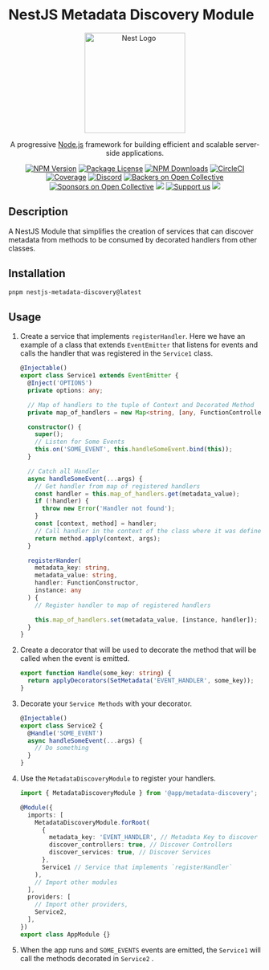 # NestJS Metadata Discovery Module

<p align="center">
  <a href="http://nestjs.com/" target="blank"><img src="https://nestjs.com/img/logo-small.svg" width="200" alt="Nest Logo" /></a>
</p>

  <p align="center">A progressive <a href="http://nodejs.org" target="_blank">Node.js</a> framework for building efficient and scalable server-side applications.</p>
    <p align="center">
<a href="https://www.npmjs.com/~nestjscore" target="_blank"><img src="https://img.shields.io/npm/v/@nestjs/core.svg" alt="NPM Version" /></a>
<a href="https://www.npmjs.com/~nestjscore" target="_blank"><img src="https://img.shields.io/npm/l/@nestjs/core.svg" alt="Package License" /></a>
<a href="https://www.npmjs.com/~nestjscore" target="_blank"><img src="https://img.shields.io/npm/dm/@nestjs/common.svg" alt="NPM Downloads" /></a>
<a href="https://circleci.com/gh/nestjs/nest" target="_blank"><img src="https://img.shields.io/circleci/build/github/nestjs/nest/master" alt="CircleCI" /></a>
<a href="https://coveralls.io/github/nestjs/nest?branch=master" target="_blank"><img src="https://coveralls.io/repos/github/nestjs/nest/badge.svg?branch=master#9" alt="Coverage" /></a>
<a href="https://discord.gg/G7Qnnhy" target="_blank"><img src="https://img.shields.io/badge/discord-online-brightgreen.svg" alt="Discord"/></a>
<a href="https://opencollective.com/nest#backer" target="_blank"><img src="https://opencollective.com/nest/backers/badge.svg" alt="Backers on Open Collective" /></a>
<a href="https://opencollective.com/nest#sponsor" target="_blank"><img src="https://opencollective.com/nest/sponsors/badge.svg" alt="Sponsors on Open Collective" /></a>
  <a href="https://paypal.me/kamilmysliwiec" target="_blank"><img src="https://img.shields.io/badge/Donate-PayPal-ff3f59.svg"/></a>
    <a href="https://opencollective.com/nest#sponsor"  target="_blank"><img src="https://img.shields.io/badge/Support%20us-Open%20Collective-41B883.svg" alt="Support us"></a>
  <a href="https://twitter.com/nestframework" target="_blank"><img src="https://img.shields.io/twitter/follow/nestframework.svg?style=social&label=Follow"></a>
</p>
  <!--[![Backers on Open Collective](https://opencollective.com/nest/backers/badge.svg)](https://opencollective.com/nest#backer)
  [![Sponsors on Open Collective](https://opencollective.com/nest/sponsors/badge.svg)](https://opencollective.com/nest#sponsor)-->

## Description

A NestJS Module that simplifies the creation of services that can discover metadata from methods to be consumed by decorated handlers from other classes.

## Installation

```bash
pnpm nestjs-metadata-discovery@latest
```

## Usage

1. Create a service that implements `registerHandler`. Here we have an example of a class that extends `EventEmitter` that listens for events and calls the handler that was registered in the `Service1` class.

   ```ts
   @Injectable()
   export class Service1 extends EventEmitter {
     @Inject('OPTIONS')
     private options: any;

     // Map of handlers to the tuple of Context and Decorated Method
     private map_of_handlers = new Map<string, [any, FunctionController]>();

     constructor() {
       super();
       // Listen for Some Events
       this.on('SOME_EVENT', this.handleSomeEvent.bind(this));
     }

     // Catch all Handler
     async handleSomeEvent(...args) {
       // Get handler from map of registered handlers
       const handler = this.map_of_handlers.get(metadata_value);
       if (!handler) {
         throw new Error('Handler not found');
       }
       const [context, method] = handler;
       // Call handler in the context of the class where it was defined.
       return method.apply(context, args);
     }

     registerHander(
       metadata_key: string,
       metadata_value: string,
       handler: FunctionConstructor,
       instance: any
     ) {
       // Register handler to map of registered handlers

       this.map_of_handlers.set(metadata_value, [instance, handler]);
     }
   }
   ```

2. Create a decorator that will be used to decorate the method that will be called when the event is emitted.

   ```ts
   export function Handle(some_key: string) {
     return applyDecorators(SetMetadata('EVENT_HANDLER', some_key));
   }
   ```

3. Decorate your `Service Methods` with your decorator.

   ```ts
   @Injectable()
   export class Service2 {
     @Handle('SOME_EVENT')
     async handleSomeEvent(...args) {
       // Do something
     }
   }
   ```

4. Use the `MetadataDiscoveryModule` to register your handlers.

   ```ts
   import { MetadataDiscoveryModule } from '@app/metadata-discovery';

   @Module({
     imports: [
       MetadataDiscoveryModule.forRoot(
         {
           metadata_key: 'EVENT_HANDLER', // Metadata Key to discover
           discover_controllers: true, // Discover Controllers
           discover_services: true, // Discover Services
         },
         Service1 // Service that implements `registerHandler`
       ),
       // Import other modules
     ],
     providers: [
       // Import other providers,
       Service2,
     ],
   })
   export class AppModule {}
   ```

5. When the app runs and `SOME_EVENTS` events are emitted, the `Service1` will call the methods decorated in `Service2` .
